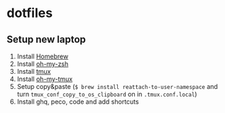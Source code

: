 # dotfiles

## Setup new laptop

1. Install [Homebrew](https://docs.brew.sh/Installation)
1. Install [oh-my-zsh](https://ohmyz.sh/)
1. Install [tmux](https://formulae.brew.sh/formula/tmux)
1. Install [oh-my-tmux](https://github.com/gpakosz/.tmux)
1. Setup copy&paste (`$ brew install reattach-to-user-namespace` and turn `tmux_conf_copy_to_os_clipboard` on in `.tmux.conf.local`)
1. Install ghq, peco, code and add shortcuts
